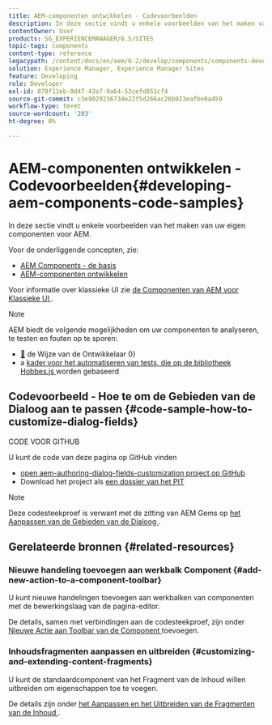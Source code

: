 ```yaml
---
title: AEM-componenten ontwikkelen - Codevoorbeelden
description: In deze sectie vindt u enkele voorbeelden van het maken van uw eigen componenten voor AEM.
contentOwner: User
products: SG_EXPERIENCEMANAGER/6.5/SITES
topic-tags: components
content-type: reference
legacypath: /content/docs/en/aem/6-2/develop/components/components-develop
solution: Experience Manager, Experience Manager Sites
feature: Developing
role: Developer
exl-id: 879f11eb-0d47-43a7-9a64-53cefd851cf4
source-git-commit: c3e9029236734e22f5d266ac26b923eafbe0a459
workflow-type: tm+mt
source-wordcount: '203'
ht-degree: 0%

---
```


# AEM-componenten ontwikkelen - Codevoorbeelden{#developing-aem-components-code-samples}

In deze sectie vindt u enkele voorbeelden van het maken van uw eigen componenten voor AEM.

Voor de onderliggende concepten, zie:

* [AEM Components - de basis](/help/sites-developing/components-basics.md)
* [AEM-componenten ontwikkelen](/help/sites-developing/developing-components.md)

Voor informatie over klassieke UI zie [ de Componenten van AEM voor Klassieke UI ](/help/sites-developing/developing-components-classic.md).

>[!NOTE]
>
>AEM biedt de volgende mogelijkheden om uw componenten te analyseren, te testen en fouten op te sporen:
>
>* [&#128279;](/help/sites-developing/developer-mode.md) de Wijze van de Ontwikkelaar 0&rbrace;
>* a [ kader voor het automatiseren van tests, die op de bibliotheek Hobbes.js ](/help/sites-developing/hobbes.md) worden gebaseerd
>

## Codevoorbeeld - Hoe te om de Gebieden van de Dialoog aan te passen {#code-sample-how-to-customize-dialog-fields}

CODE VOOR GITHUB

U kunt de code van deze pagina op GitHub vinden

* [ open aem-authoring-dialog-fields-customization project op GitHub ](https://github.com/Adobe-Marketing-Cloud/aem-authoring-dialog-fields-customization)
* Download het project als [ een dossier van het PIT ](https://codeload.github.com/Adobe-Marketing-Cloud/aem-authoring-dialog-fields-customization/zip/refs/heads/master)

>[!NOTE]
>
>Deze codesteekproef is verwant met de zitting van AEM Gems op [ het Aanpassen van de Gebieden van de Dialoog ](https://experienceleague.adobe.com/docs/experience-manager-gems-events/gems/gems2015/aem-customizing-dialog-fields-in-touch-ui.html).

## Gerelateerde bronnen {#related-resources}

### Nieuwe handeling toevoegen aan werkbalk Component {#add-new-action-to-a-component-toolbar}

U kunt nieuwe handelingen toevoegen aan werkbalken van componenten met de bewerkingslaag van de pagina-editor.

De details, samen met verbindingen aan de codesteekproef, zijn onder [ Nieuwe Actie aan Toolbar van de Component ](/help/sites-developing/customizing-page-authoring-touch.md#add-new-action-to-a-component-toolbar) toevoegen.

### Inhoudsfragmenten aanpassen en uitbreiden {#customizing-and-extending-content-fragments}

U kunt de standaardcomponent van het Fragment van de Inhoud willen uitbreiden om eigenschappen toe te voegen.

De details zijn onder [ het Aanpassen en het Uitbreiden van de Fragmenten van de Inhoud ](/help/sites-developing/customizing-content-fragments.md).
